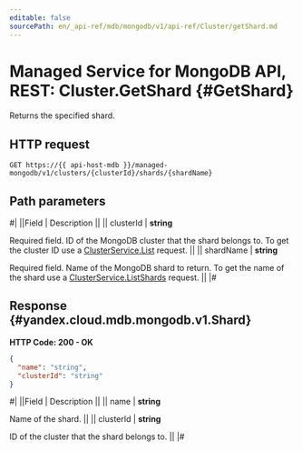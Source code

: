 ```yaml
---
editable: false
sourcePath: en/_api-ref/mdb/mongodb/v1/api-ref/Cluster/getShard.md
---
```


# Managed Service for MongoDB API, REST: Cluster.GetShard {#GetShard}

Returns the specified shard.

## HTTP request

```
GET https://{{ api-host-mdb }}/managed-mongodb/v1/clusters/{clusterId}/shards/{shardName}
```

## Path parameters

#|
||Field | Description ||
|| clusterId | **string**

Required field. ID of the MongoDB cluster that the shard belongs to.
To get the cluster ID use a [ClusterService.List](/docs/managed-mongodb/api-ref/Cluster/list#List) request. ||
|| shardName | **string**

Required field. Name of the MongoDB shard to return.
To get the name of the shard use a [ClusterService.ListShards](/docs/managed-mongodb/api-ref/Cluster/listShards#ListShards) request. ||
|#

## Response {#yandex.cloud.mdb.mongodb.v1.Shard}

**HTTP Code: 200 - OK**

```json
{
  "name": "string",
  "clusterId": "string"
}
```

#|
||Field | Description ||
|| name | **string**

Name of the shard. ||
|| clusterId | **string**

ID of the cluster that the shard belongs to. ||
|#